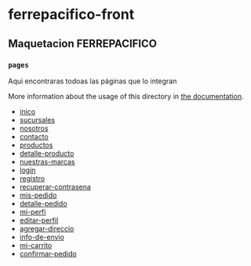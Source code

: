 # ferrepacifico-front

## Maquetacion FERREPACIFICO

### `pages`

Aqui encontraras todoas las páginas que lo integran

More information about the usage of this directory in [the documentation](https://nuxtjs.org/docs/2.x/directory-structure/assets).


- [inico](https://deluxe-valkyrie-765b5a.netlify.app/)
- [sucursales](https://deluxe-valkyrie-765b5a.netlify.app/sucursales)
- [nosotros](https://deluxe-valkyrie-765b5a.netlify.app/nosotros)
- [contacto](https://deluxe-valkyrie-765b5a.netlify.app/contacto)
- [productos](https://deluxe-valkyrie-765b5a.netlify.app/productos)
- [detalle-producto](https://deluxe-valkyrie-765b5a.netlify.app/productos/1/1)
- [nuestras-marcas](https://deluxe-valkyrie-765b5a.netlify.app/nuestras-marcas)
- [login](https://deluxe-valkyrie-765b5a.netlify.app/login)
- [registro](https://deluxe-valkyrie-765b5a.netlify.app/registro)
- [recuperar-contrasena](https://deluxe-valkyrie-765b5a.netlify.app/recuperar-contrasena)
- [mis-pedido](https://deluxe-valkyrie-765b5a.netlify.app/mis-pedidos)
- [detalle-pedido](https://deluxe-valkyrie-765b5a.netlify.app/mis-pedidos/3472983)
- [mi-perfi](https://deluxe-valkyrie-765b5a.netlify.app/mi-perfil)
- [editar-perfil](https://deluxe-valkyrie-765b5a.netlify.app/editar-perfil)
- [agregar-direccio](https://deluxe-valkyrie-765b5a.netlify.app/agregar-direccion)
- [info-de-envio](https://deluxe-valkyrie-765b5a.netlify.app/info-de-envio)
- [mi-carrito](https://deluxe-valkyrie-765b5a.netlify.app/mi-carrito)
- [confirmar-pedido](https://deluxe-valkyrie-765b5a.netlify.app/confirmar)
